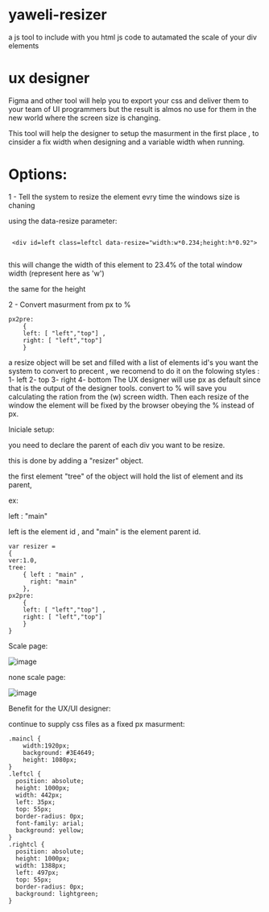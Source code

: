 # yaweli-resizer

a js tool to include with you html js code to autamated the scale of your div elements



# ux designer

Figma and other tool will help you to export your css and deliver them to your team of UI programmers but the result is almos no use for them in the new world where the screen size is changing. 

This tool will help the designer to setup the masurment in the first place , to cinsider a fix width when designing and a variable width when running. 

# Options:

1 - Tell the system to resize the element evry time the windows size is chaning

using the data-resize parameter:
```

 <div id=left class=leftcl data-resize="width:w*0.234;height:h*0.92">


```

this will change the width of this element to 23.4% of the total window width (represent here as 'w')

the same for the height


2 - Convert masurment from px to %

```
px2pre: 
	{
	left: [ "left","top"] ,
	right: [ "left","top"] 
	}

```
a resize object will be set and filled with a list of elements id's you want the system to convert to precent , we recomend to do it on the folowing styles : 
1- left
2- top
3- right
4- bottom
The UX designer will use px as default since that is the output of the designer tools. convert to % will save you calculating the ration from the (w) screen width. Then each resize of the window the element will be fixed by the browser obeying the % instead of px.


Iniciale setup:

you need to declare the parent of each div you want to be resize. 

this is done by adding a "resizer" object.

the first element "tree" of the object will hold the list of element and its parent, 

ex: 

left : "main" 


left is the element id , and "main" is the element parent id. 


```
var resizer = 
{
ver:1.0,
tree: 
	{ left : "main" ,
	  right: "main" 
	},
px2pre: 
	{
	left: [ "left","top"] ,
	right: [ "left","top"] 
	}
}

```




Scale page: 

![image](https://user-images.githubusercontent.com/16836814/196215693-acec091f-3998-4110-9a6d-a7f3736071df.png)



none scale page: 

![image](https://user-images.githubusercontent.com/16836814/196215904-6775fcfd-d565-4697-81ad-e0abb35384cb.png)


Benefit for the UX/UI designer: 

continue to supply css files as a fixed px masurment: 
```
.maincl {
    width:1920px;
    background: #3E4649;
    height: 1080px;
}
.leftcl {
  position: absolute; 
  height: 1000px;
  width: 442px;
  left: 35px;
  top: 55px;
  border-radius: 0px;
  font-family: arial;
  background: yellow;
}
.rightcl {
  position: absolute; 
  height: 1000px; 
  width: 1388px;
  left: 497px;
  top: 55px;
  border-radius: 0px;
  background: lightgreen;
}

```
